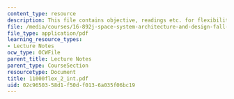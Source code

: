 ```yaml
---
content_type: resource
description: This file contains objective, readings etc. for flexibility.
file: /media/courses/16-892j-space-system-architecture-and-design-fall-2004/02c9650358d1f50df0136a035f06bc19_11000flex_2_int.pdf
file_type: application/pdf
learning_resource_types:
- Lecture Notes
ocw_type: OCWFile
parent_title: Lecture Notes
parent_type: CourseSection
resourcetype: Document
title: 11000flex_2_int.pdf
uid: 02c96503-58d1-f50d-f013-6a035f06bc19
---
```

